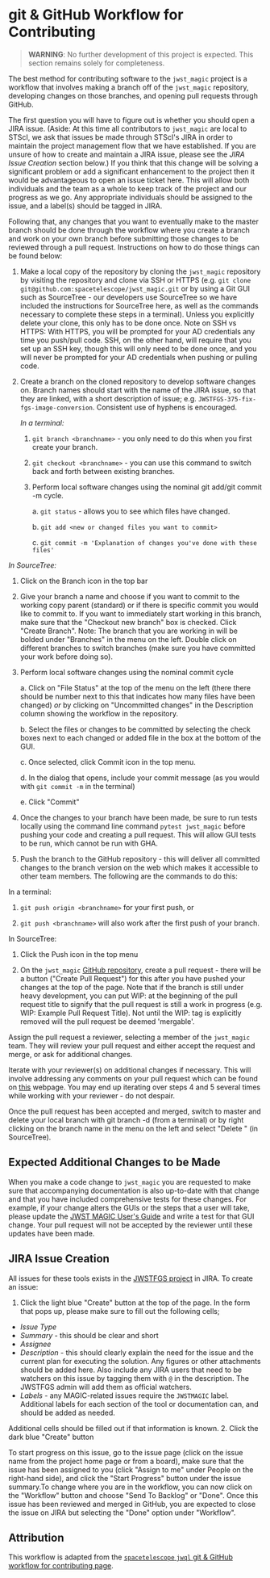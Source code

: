 git & GitHub Workflow for Contributing
========================================
> **WARNING**: No further development of this project is expected. This section remains solely for completeness.

The best method for contributing software to the `jwst_magic` project is a workflow that involves making a branch off of the `jwst_magic` repository, developing changes on those branches, and opening pull requests through GitHub.

The first question you will have to figure out is whether you should open a JIRA issue. (Aside: At this time all contributors to `jwst_magic` are local to STScI, we ask that issues be made through STScI's JIRA in order to maintain the project management flow that we have established. If you are unsure of how to create and maintain a JIRA issue, please see the *JIRA Issue Creation* section below.) If you think that this change will be solving a significant problem or add a significant enhancement to the project then it would be advantageous to open an issue ticket here. This will allow both individuals and the team as a whole to keep track of the project and our progress as we go. Any appropriate individuals should be assigned to the issue, and a label(s) should be tagged in JIRA.

Following that, any changes that you want to eventually make to the master branch should be done through the workflow where you create a branch and work on your own branch before submitting those changes to be reviewed through a pull request. Instructions on how to do those things can be found below:

1. Make a local copy of the repository by cloning the `jwst_magic` repository by visiting the repository and clone via SSH or HTTPS (e.g. `git clone git@github.com:spacetelescope/jwst_magic.git` or by using a Git GUI such as SourceTree - our developers use SourceTree so we have included the instructions for SourceTree here, as well as the commands necessary to complete these steps in a terminal).  Unless you explicitly delete your clone, this only has to be done once. Note on SSH vs HTTPS: With HTTPS, you will be prompted for your AD credentials any time you push/pull code. SSH, on the other hand,  will require that you set up an SSH key, though this will only need to be done once, and you will never be prompted for your AD credentials when pushing or pulling code.  

2. Create a branch on the cloned repository to develop software changes on. Branch names should start with the name of the JIRA issue, so that they are linked, with a short description of issue; e.g. `JWSTFGS-375-fix-fgs-image-conversion`. Consistent use of hyphens is encouraged.

    *In a terminal:*

   1. `git branch <branchname>` - you only need to do this when you first create your branch.

   2. `git checkout <branchname>` - you can use this command to switch back and forth between existing branches.

   3. Perform local software changes using the nominal git add/git commit -m cycle.

      a. `git status` - allows you to see which files have changed.

      b. `git add <new or changed files you want to commit>`

      c. `git commit -m 'Explanation of changes you've done with these files'`

  *In SourceTree:*

   1. Click on the Branch icon in the top bar

   2. Give your branch a name and choose if you want to commit to the working copy parent (standard) or if there is specific commit you would like to commit to. If you want to immediately start working in this branch, make sure that the "Checkout new branch" box is checked. Click "Create Branch". Note: The branch that you are working in will be bolded under "Branches" in the menu on the left. Double click on different branches to switch branches (make sure you have committed your work before doing so).

   3. Perform local software changes using the nominal commit cycle

      a. Click on "File Status" at the top of the menu on the left (there there should be number next to this that indicates how many files have been changed) *or* by clicking on "Uncommitted changes" in the Description column showing the workflow in the repository.

      b. Select the files or changes to be committed by selecting the check boxes next to each changed or added file in the box at the bottom of the GUI.

      c. Once selected, click Commit icon in the top menu.

      d. In the dialog that opens, include your commit message (as you would with `git commit -m` in the terminal)

      e. Click "Commit"

3. Once the changes to your branch have been made, be sure to run tests locally using the command line command `pytest jwst_magic` before pushing your code and creating a pull request. This will allow GUI tests to be run, which cannot be run with GHA.


4. Push the branch to the GitHub repository - this will deliver all committed changes to the branch version on the web which makes it accessible to other team members. The following are the commands to do this:

  In a terminal:

   1. `git push origin <branchname>` for your first push, or

   2. `git push <branchname>` will also work after the first push of your branch.

  In SourceTree:

   1. Click the Push icon in the top menu

5. On the `jwst_magic` [GitHub repository](https://github.com/spacetelescope/jwst_magic), create a pull request - there will be a button ("Create Pull Request") for this after you have pushed your changes at the top of the page. Note that if the branch is still under heavy development, you can put WIP: at the beginning of the pull request title to signify that the pull request is still a work in progress (e.g. WIP: Example Pull Request Title). Not until the WIP: tag is explicitly removed will the pull request be deemed 'mergable'.

Assign the pull request a reviewer, selecting a member of the `jwst_magic` team. They will review your pull request and either accept the request and merge, or ask for additional changes.

Iterate with your reviewer(s) on additional changes if necessary. This will involve addressing any comments on your pull request which can be found on [this](https://github.com/spacetelescope/jwst_magic/pulls) webpage. You may end up iterating over steps 4 and 5 several times while working with your reviewer - do not despair.

Once the pull request has been accepted and merged, switch to master and delete your local branch with git branch -d <branchname> (from a terminal) or by right clicking on the branch name in the menu on the left and select "Delete <branchname>" (in SourceTree).

Expected Additional Changes to be Made
---------------------------
When you make a code change to `jwst_magic` you are requested to make sure that accompanying documentation is also up-to-date with that change and that you have included comprehensive tests for these changes. For example, if your change alters the GUIs or the steps that a user will take, please update the [JWST MAGIC User's Guide](../docs/magic_user_guide/README.md) and write a test for that GUI change. Your pull request will not be accepted by the reviewer until these updates have been made.

JIRA Issue Creation
-------------------
All issues for these tools exists in the [JWSTFGS project](https://jira.stsci.edu/projects/JWSTFGS/issues/JWSTFGS-76?filter=allopenissues) in JIRA. To create an issue:

1. Click the light blue "Create" button at the top of the page. In the form that pops up, please make sure to fill out the following cells;
* *Issue Type*
* *Summary* - this should be clear and short
* *Assignee*
* *Description* - this should clearly explain the need for the issue and the current plan for executing the solution. Any figures or other attachments should be added here. Also include any JIRA users that need to be watchers on this issue by tagging them with `@` in the description. The JWSTFGS admin will add them as official watchers.
* *Labels* - any MAGIC-related issues require the `JWSTMAGIC` label. Additional labels for each section of the tool or documentation can, and should be added as needed.

Additional cells should be filled out if that information is known.
2. Click the dark blue "Create" button

To start progress on this issue, go to the issue page (click on the issue name from the project home page or from a board), make sure that the issue has been assigned to you (click "Assign to me" under People on the right-hand side), and click the "Start Progress" button under the issue summary.To change where you are in the workflow, you can now click on the "Workflow" button and choose "Send To Backlog" or "Done". Once this issue has been reviewed and merged in GitHub, you are expected to close the issue on JIRA but selecting the "Done" option under "Workflow".


Attribution
------------
This workflow is adapted from the [`spacetelescope` `jwql` git & GitHub workflow for contributing page](https://github.com/spacetelescope/jwql/wiki/git-&-GitHub-workflow-for-contributing).
